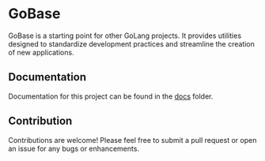 # GoBase

GoBase is a starting point for other GoLang projects. It provides utilities designed to standardize development practices and streamline the creation of new applications.

## Documentation

Documentation for this project can be found in the [docs](./docs) folder.

## Contribution

Contributions are welcome! Please feel free to submit a pull request or open an issue for any bugs or enhancements.